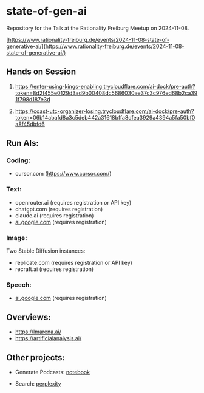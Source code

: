 # state-of-gen-ai

Repository for the Talk at the Rationality Freiburg Meetup on 2024-11-08.

[https://www.rationality-freiburg.de/events/2024-11-08-state-of-generative-ai/](https://www.rationality-freiburg.de/events/2024-11-08-state-of-generative-ai/)

## Hands on Session

1. https://enter-using-kings-enabling.trycloudflare.com/ai-dock/pre-auth?token=8d2f455e0129d3ad9b00408dc5686030ae37c3c976ed68b2ca391f798d187e3d

2. https://coast-utc-organizer-losing.trycloudflare.com/ai-dock/pre-auth?token=06b14abafd8a3c5deb442a31618bffa8dfea3929a4394a5fa50bf0a8f45dbfd6


## Run AIs:

### Coding:
- cursor.com (https://www.cursor.com/)

### Text:
- openrouter.ai (requires registration or API key)
- chatgpt.com (requires registration)
- claude.ai (requires registration)
- [ai.google.com](https://console.cloud.google.com/vertex-ai/workbench/) (requires registration)



### Image:
Two Stable Diffusion instances:
- replicate.com (requires registration or API key)
- recraft.ai (requires registration)


### Speech:
- [ai.google.com](https://console.cloud.google.com/vertex-ai/workbench/) (requires registration)


## Overviews:
- https://lmarena.ai/
- https://artificialanalysis.ai/

## Other projects:
- Generate Podcasts:
[notebook](https://notebooklm.google.com/)

- Search:
[perplexity](https://www.perplexity.ai/)
